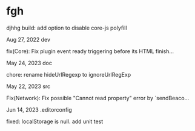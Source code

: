# fgh
djhhg
build: add option to disable core-js polyfill
	
Aug 27, 2022
dev
	
fix(Core): Fix plugin event ready triggering before its HTML finish…
	
May 24, 2023
doc
	
chore: rename hideUrlRegexp to ignoreUrlRegExp
	
May 22, 2023
src
	
Fix(Network): Fix possible "Cannot read property" error by `sendBeaco…
	
Jun 14, 2023
.editorconfig
	
fixed: localStorage is null. add unit test
